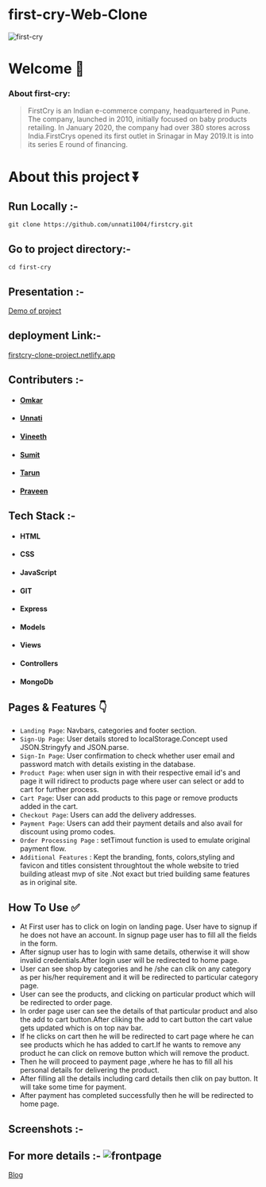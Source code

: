 # first-cry-Web-Clone

![first-cry](https://user-images.githubusercontent.com/96103401/158337065-c1e2e63e-7bcf-41b7-924b-3332eb5606a3.png)


# Welcome :wave:

### About first-cry:

> FirstCry is an Indian e-commerce company, headquartered in Pune. The company, launched in 2010, initially focused on baby products retailing. In January 2020, the company had over 380 stores across India.FirstCrys opened its first outlet in Srinagar in May 2019.It is into its series E round of financing.

# About this project ⏬

## Run Locally :-
``git clone https://github.com/unnati1004/firstcry.git``

## Go to project directory:- 
`cd first-cry`

## Presentation :-
[Demo of project](https://drive.google.com/file/d/1zpSMY2SW8PYOS4i9NioGIY-cnNR78kAE/view?usp=sharing)

## deployment Link:-
[firstcry-clone-project.netlify.app](https://cool-profiterole-b3582e.netlify.app/)

## Contributers :- 
- #### [Omkar](https://www.linkedin.com/in/omkar-salunkhe-1ba371228/)
- #### [Unnati](https://www.linkedin.com/in/unnati-gandhi-122212230/)
- #### [Vineeth](https://www.linkedin.com/in/vineethevk/)
- #### [Sumit](https://www.linkedin.com/in/sumit-narwal-77a828138/)
- #### [Tarun](https://www.linkedin.com/in/tarun-rakhunde-a65aa5228/)
- #### [Praveen](https://www.linkedin.com/in/praveen-kumar-036005184/)


## Tech Stack :- 

- #### HTML
- #### CSS 
- #### JavaScript
- #### GIT
- #### Express
- #### Models
- #### Views
- #### Controllers 
- #### MongoDb

## Pages & Features :point_down:


- `Landing Page`: Navbars, categories and footer section.
- `Sign-Up Page`: User details stored to localStorage.Concept used JSON.Stringyfy and JSON.parse.
- `Sign-In Page`: User confirmation to check whether user email and password match with details existing in the database.
- `Product Page`: when user sign in with their respective email id's and  page it will ridirect to products page where user can select or add to cart for further process.
- `Cart Page`: User can add products to this page or remove products added in the cart.
- `Checkout Page`: Users can add the delivery addresses.
- `Payment Page`: Users can add their payment details and also avail for discount using promo codes.
- `Order Processing Page` : setTimout function is used to emulate original payment flow.
- `Additional Features` : Kept the branding, fonts, colors,styling and favicon and titles consistent throughtout the whole website to tried building atleast mvp of site .Not exact but tried  building same features as in original site.
 
## How To Use ✅

- At First user has to click on login on landing page. User have to signup if he does not have an account. In signup page user has to  fill  all the fields in the form.
- After signup user has to login with same details, otherwise it will show invalid credentials.After login user will be redirected to home page.
- User can see shop by categories and he /she can clik on any category as per his/her requirement and it will be redirected to particular category page.
- User can see the products, and clicking on particular product which will be redirected to order page.
- In order page user can see the details of that particular product and also the add to cart button.After cliking the add to cart button the cart value gets updated which is on top nav bar.
- If he clicks on cart then he will be redirected to cart page where he can see products which he has added to cart.If he wants to remove any product he can click on remove button which will remove the product. 
- Then he will proceed to payment page ,where he has to fill all his personal details for delivering the product.
- After filling all the details including card details then clik on pay button. It will take some time for payment.
- After payment has completed successfully then he will be redirected to home page.



## Screenshots :- 
## For more details :- ![frontpage](https://user-images.githubusercontent.com/96103401/158337719-d246069e-bd07-4be7-84e6-b675f776de92.png)

[Blog]( https://medium.com/@ossalunkhe09/cloning-firstcry-website-cf13071992cf)

